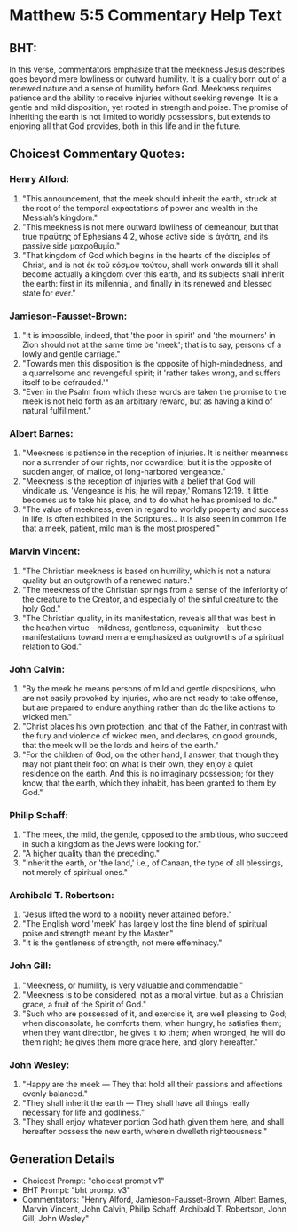 # Matthew 5:5 Commentary Help Text

## BHT:
In this verse, commentators emphasize that the meekness Jesus describes goes beyond mere lowliness or outward humility. It is a quality born out of a renewed nature and a sense of humility before God. Meekness requires patience and the ability to receive injuries without seeking revenge. It is a gentle and mild disposition, yet rooted in strength and poise. The promise of inheriting the earth is not limited to worldly possessions, but extends to enjoying all that God provides, both in this life and in the future.

## Choicest Commentary Quotes:
### Henry Alford:
1. "This announcement, that the meek should inherit the earth, struck at the root of the temporal expectations of power and wealth in the Messiah’s kingdom."
2. "This meekness is not mere outward lowliness of demeanour, but that true πραΰτης of Ephesians 4:2, whose active side is ἀγάπη, and its passive side μακροθυμία."
3. "That kingdom of God which begins in the hearts of the disciples of Christ, and is not ἐκ τοῦ κόσμου τούτου, shall work onwards till it shall become actually a kingdom over this earth, and its subjects shall inherit the earth: first in its millennial, and finally in its renewed and blessed state for ever."

### Jamieson-Fausset-Brown:
1. "It is impossible, indeed, that 'the poor in spirit' and 'the mourners' in Zion should not at the same time be 'meek'; that is to say, persons of a lowly and gentle carriage."
2. "Towards men this disposition is the opposite of high-mindedness, and a quarrelsome and revengeful spirit; it 'rather takes wrong, and suffers itself to be defrauded.'"
3. "Even in the Psalm from which these words are taken the promise to the meek is not held forth as an arbitrary reward, but as having a kind of natural fulfillment."

### Albert Barnes:
1. "Meekness is patience in the reception of injuries. It is neither meanness nor a surrender of our rights, nor cowardice; but it is the opposite of sudden anger, of malice, of long-harbored vengeance."
2. "Meekness is the reception of injuries with a belief that God will vindicate us. 'Vengeance is his; he will repay,' Romans 12:19. It little becomes us to take his place, and to do what he has promised to do."
3. "The value of meekness, even in regard to worldly property and success in life, is often exhibited in the Scriptures... It is also seen in common life that a meek, patient, mild man is the most prospered."

### Marvin Vincent:
1. "The Christian meekness is based on humility, which is not a natural quality but an outgrowth of a renewed nature."
2. "The meekness of the Christian springs from a sense of the inferiority of the creature to the Creator, and especially of the sinful creature to the holy God."
3. "The Christian quality, in its manifestation, reveals all that was best in the heathen virtue - mildness, gentleness, equanimity - but these manifestations toward men are emphasized as outgrowths of a spiritual relation to God."

### John Calvin:
1. "By the meek he means persons of mild and gentle dispositions, who are not easily provoked by injuries, who are not ready to take offense, but are prepared to endure anything rather than do the like actions to wicked men."
2. "Christ places his own protection, and that of the Father, in contrast with the fury and violence of wicked men, and declares, on good grounds, that the meek will be the lords and heirs of the earth."
3. "For the children of God, on the other hand, I answer, that though they may not plant their foot on what is their own, they enjoy a quiet residence on the earth. And this is no imaginary possession; for they know, that the earth, which they inhabit, has been granted to them by God."

### Philip Schaff:
1. "The meek, the mild, the gentle, opposed to the ambitious, who succeed in such a kingdom as the Jews were looking for." 
2. "A higher quality than the preceding."
3. "Inherit the earth, or 'the land,' i.e., of Canaan, the type of all blessings, not merely of spiritual ones."

### Archibald T. Robertson:
1. "Jesus lifted the word to a nobility never attained before."
2. "The English word 'meek' has largely lost the fine blend of spiritual poise and strength meant by the Master."
3. "It is the gentleness of strength, not mere effeminacy."

### John Gill:
1. "Meekness, or humility, is very valuable and commendable."
2. "Meekness is to be considered, not as a moral virtue, but as a Christian grace, a fruit of the Spirit of God."
3. "Such who are possessed of it, and exercise it, are well pleasing to God; when disconsolate, he comforts them; when hungry, he satisfies them; when they want direction, he gives it to them; when wronged, he will do them right; he gives them more grace here, and glory hereafter."

### John Wesley:
1. "Happy are the meek — They that hold all their passions and affections evenly balanced." 
2. "They shall inherit the earth — They shall have all things really necessary for life and godliness." 
3. "They shall enjoy whatever portion God hath given them here, and shall hereafter possess the new earth, wherein dwelleth righteousness."


## Generation Details
- Choicest Prompt: "choicest prompt v1"
- BHT Prompt: "bht prompt v3"
- Commentators: "Henry Alford, Jamieson-Fausset-Brown, Albert Barnes, Marvin Vincent, John Calvin, Philip Schaff, Archibald T. Robertson, John Gill, John Wesley"
